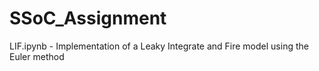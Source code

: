 # SSoC_Assignment

LIF.ipynb - Implementation of a Leaky Integrate and Fire model using the Euler method
